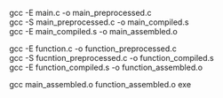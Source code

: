 gcc -E main.c -o main_preprocessed.c  
gcc -S main_preprocessed.c -o main_compiled.s  
gcc -E main_compiled.s -o main_assembled.o    

  
  
gcc -E function.c -o function_preprocessed.c  
gcc -S fucntion_preprocessed.c -o function_compiled.s  
gcc -E function_compiled.s -o function_assembled.o  
     
gcc main_assembled.o function_assembled.o exe  
